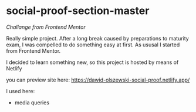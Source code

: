 # social-proof-section-master

*Challange from Frontend Mentor*

Really simple project. 
After a long break caused by preparations to maturity exam, I was compelled to do something easy at first.
As ususal I started from Frontend Mentor.

I decided to learn something new, so this project is hosted by means of Netlify

you can preview site here: https://dawid-olszewski-social-proof.netlify.app/

I used here: 
* media queries

